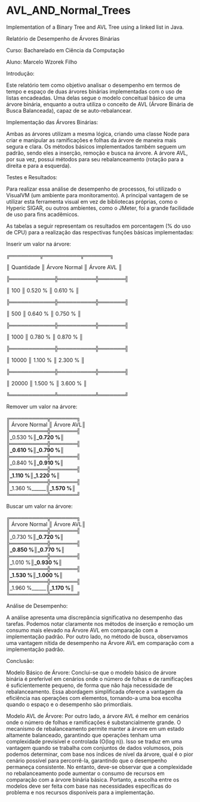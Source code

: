 # AVL_AND_Normal_Trees
Implementation of a Binary Tree and AVL Tree using a linked list in Java.

Relatório de Desempenho de Árvores Binárias

Curso: Bacharelado em Ciência da Computação

Aluno: Marcelo Wzorek Filho

Introdução:

Este relatório tem como objetivo analisar o desempenho em termos de tempo e espaço de duas árvores binárias implementadas 
com o uso de listas encadeadas. Uma delas segue o modelo conceitual básico de uma árvore binária, enquanto a outra utiliza 
o conceito de AVL (Árvore Binária de Busca Balanceada), capaz de se auto-rebalancear.

Implementação das Árvores Binárias:

Ambas as árvores utilizam a mesma lógica, criando uma classe Node para criar e manipular as ramificações e folhas da árvore 
de maneira mais segura e clara. Os métodos básicos implementados também seguem um padrão, sendo eles a inserção, remoção e 
busca na árvore. A árvore AVL, por sua vez, possui métodos para seu rebalanceamento (rotação para a direita e para a esquerda).

Testes e Resultados:

Para realizar essa análise de desempenho de processos, foi utilizado o VisualVM (um ambiente para monitoramento). A principal 
vantagem de se utilizar esta ferramenta visual em vez de bibliotecas próprias, como o Hyperic SIGAR, ou outros ambientes, como o JMeter, 
foi a grande facilidade de uso para fins acadêmicos.

As tabelas a seguir representam os resultados em porcentagem (% do uso de CPU) para a realização das respectivas funções básicas implementadas:

Inserir um valor na árvore:                                                            

╔════════╦══════════╦═══════╗                                     

║ Quantidade ║ Árvore Normal ║ Árvore AVL ║                                    

╠════════════╬══════════╬═══════╣                                   

║ 100        ║ 0.520 %       ║ 0.610 %    ║                                    

╠════════════╬══════════╬═══════╣                                   

║ 500        ║ 0.640 %       ║ 0.750 %    ║                                     

╠════════════╬══════════╬═══════╣                                   

║ 1000       ║ 0.780 %       ║ 0.870 %    ║                                     

╠════════════╬══════════╬═══════╣                                   

║ 10000      ║ 1.100 %       ║ 2.300 %    ║                                     

╠════════════╬══════════╬═══════╣                                   

║ 20000      ║ 1.500 %       ║ 3.600 %    ║                                     

╚════════════╩══════════╩═══════╝                      

Remover um valor na árvore:

╔══════════╦═══════╗                                                                                  
║ Árvore Normal ║ Árvore AVL║                                                                                  
╠══════════╬═══════╣                                                                                   
║_0.530 %________║_0.720 %__║                                                                                  
╠══════════╬═══════╣                                                                                  
║_0.610 %________║_0.790 %__║                                                                                 
╠══════════╬═══════╣                                                                                  
║_0.840 %________║_0.910 %__║                                                                                 
╠══════════╬═══════╣                                                                                  
║_1.110 %________║_1.220 %__║                                                                                 
╠══════════╬═══════╣                                                                                  
║_1.360 %________║_1.570 %__║                                                                                 
╚══════════╩═══════╝                                                                                 

Buscar um valor na árvore:

╔══════════╦═══════╗                                                                                 
║ Árvore Normal ║ Árvore AVL║                                                                                 
╠══════════╬═══════╣                                                                                 
║_0.730 %________║_0.720 %__║                                                                                 
╠══════════╬═══════╣                                                                                 
║_0.850 %________║_0.770 %__║                                                                                 
╠══════════╬═══════╣                                                                                 
║_1.010 %________║_0.930 %__║                                                                                 
╠══════════╬═══════╣                                                                                 
║_1.530 %________║_1.000 %__║                                                                                 
╠══════════╬═══════╣                                                                                 
║_1.960 %________║_1.170 %__║                                                                                 
╚══════════╩═══════╝                                                                                 

Análise de Desempenho:

A análise apresenta uma discrepância significativa no desempenho das tarefas. Podemos notar claramente nos métodos de inserção 
e remoção um consumo mais elevado na Árvore AVL em comparação com a implementação padrão. Por outro lado, no método de busca, 
observamos uma vantagem nítida de desempenho na Árvore AVL em comparação com a implementação padrão.

Conclusão:

Modelo Básico de Árvore:
Conclui-se que o modelo básico de árvore binária é preferível em cenários onde o número de folhas e de ramificações 
é suficientemente pequeno, de forma que não haja necessidade de rebalanceamento. Essa abordagem simplificada oferece a vantagem 
da eficiência nas operações com elementos, tornando-a uma boa escolha quando o espaço e o desempenho são primordiais.

Modelo AVL de Árvore:
Por outro lado, a árvore AVL é melhor em cenários onde o número de folhas e ramificações é substancialmente grande. 
O mecanismo de rebalanceamento permite manter a árvore em um estado altamente balanceado, garantindo que operações 
tenham uma complexidade previsível e controlada (O(log n)). Isso se traduz em uma vantagem quando se trabalha com conjuntos de 
dados volumosos, pois podemos determinar, com base nos índices de nível da árvore, qual é o pior cenário possível para percorrê-la, 
garantindo que o desempenho permaneça consistente. No entanto, deve-se observar que a complexidade no rebalanceamento pode aumentar 
o consumo de recursos em comparação com a árvore binária básica. Portanto, a escolha entre os modelos deve ser feita com base nas 
necessidades específicas do problema e nos recursos disponíveis para a implementação.


